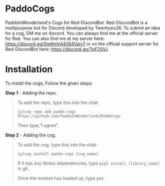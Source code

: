# PaddoCogs
PaddoInWonderland's Cogs for Red-DiscordBot. Red-DiscordBot is a multipurpose bot for Discord developed by Twentysix26.
To submit an idea for a cog, DM me on discord. You can always find me at the official server for Red. You can also find me at my server here: https://discord.gg/0reKmV44064Vaiy7 or on the official support server for Red-DiscordBot here: https://discord.gg/TpF2SVJ

# Installation
To install the cogs, Follow the given steps:

**Step 1** - Adding the repo.
> To add the repo, type this into the chat:
> 
> ``[p]cog repo add paddo-cogs https://github.com/PaddoInWonderland/PaddoCogs``
> 
> Then type,"I agree".

**Step 2** - Adding the cog.
> To add the cog, type this into the chat:
> 
> ``[p]cog install paddo-cogs [cog_name]``
> 
> If it has any library dependencies, type ``pip3 install [library_name]`` in git.
> 
> Once the module has loaded up, type yes.
